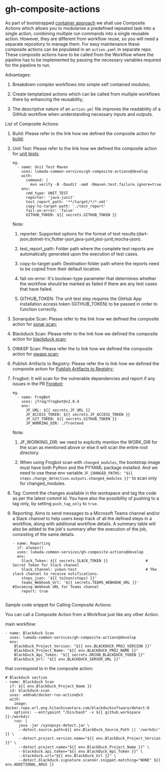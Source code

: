 # gh-composite-actions
As part of bootstrapped [container approach](https://hv-eng.atlassian.net/wiki/spaces/LFCP/pages/30584472476/Implementation+Architecture+of+Containerization+Theme) we shall use Composite Actions which allows you to modularise a predefined repeated task  into a single action, combining multiple run commands into a single reusable action. However, they are different from workflow reuse, so you will need a separate repository to manage them. For easy maintenance these composite actions can be populated in an `action.yaml` in separate repo. These composite actions have to be called from the Workflow where the pipeline has to be implemented by passing the necessary variables required for the pipeline to run.

Advantages:

1. Breakdown complex workflows into simple self contained modules;

2. Create templatized actions which can be called from multiple workflows there by enhancing the reusability;

3. The descriptive nature of an `action.yml` file improves the readability of a GitHub workflow when understanding necessary inputs and outputs.


List of Composite Actions:

1. Build: Please refer to the link how we defined the composite action for [build](https://hv-eng.atlassian.net/wiki/spaces/LFCP/pages/30470897989/Build);
2. Unit Test: Please refer to the link how we defined the composite action for [unit tests](https://hv-eng.atlassian.net/wiki/spaces/LFCP/pages/30471323921/Testing);

      ```
      eg.
        - name: Unit Test Maven
          uses: lumada-common-services/gh-composite-actions@develop
          with:
            command: |
              mvn verify -B -Daudit -amd -Dmaven.test.failure.ignore=true 
          env:
            cmd_type: UNIT_TEST 
            reporter: 'java-junit'
            test_report_path: '**/target/*/*.xml'
            copy-to-target-path: './test_report'
            fail-on-error: 'false'
            GITHUB_TOKEN: ${{ secrets.GITHUB_TOKEN }}
      ```
      Note:

      1. reporter: Supported options for the format of test results:(dart-json,dotnet-trx,flutter-json,java-junit,jest-junit,mocha-json).

      2. test_report_path: Folder path where the complete test reports are automatically generated upon the execution of test cases.

      3. copy-to-target-path: Destination folder path where the reports need to be copied from their default location.

      4. fail-on-error: It's boolean-type parameter that determines whether the workflow should be marked as failed if there are any test cases that have failed.
  
      5. GITHUB_TOKEN: The unit test step requires the GitHub App installation access token (GITHUB_TOKEN) to be passed in order to function correctly.


3. Sonarqube Scan: Please refer to the link how we defined the composite action for [sonar scan](https://hv-eng.atlassian.net/wiki/spaces/LFCP/pages/30584439068/Static+Code+Analysis+SonarQube+Scan);

4. Blackduck Scan: Please refer to the link how we defined the composite action for [blackduck scan](https://hv-eng.atlassian.net/wiki/spaces/LFCP/pages/30471291264/Software+Composition+Analysis+Blackduck);

5. OWASP Scan: Please refer the to link how we defined the composite action for [owasp scan](https://hv-eng.atlassian.net/wiki/spaces/LFCP/pages/30577266601/Software+Composition+Analysis+OWASP+dependency+check);

6. Publish Artifacts to Registry: Please refer the to link how we defined the composite action for [Publish Artifacts to Registry](https://hv-eng.atlassian.net/wiki/spaces/LSH/pages/30508254316/Manifest+Defined+Package+Deployment);                                                                                     
7. Frogbot: It will scan for the vulnerable dependencies and report if any issues in the PR   [Frogbot](https://hv-eng.atlassian.net/wiki/spaces/LFCP/pages/30698047820/Git+Repository+scanning+with+JFRrog+Xray+for+security+vulnerabilities);                                                   
      ```
      eg.
        - name: FrogBot
          uses: jfrog/frogbot@v2.8.4
          env:
            JF_URL: ${{ secrets.JF_URL }}
            JF_ACCESS_TOKEN: ${{ secrets.JF_ACCESS_TOKEN }}
            JF_GIT_TOKEN: ${{ secrets.GITHUB_TOKEN }}
            JF_WORKING_DIR: ./frontend
      ```
      Note:

      1. JF_WORKING_DIR: we need to explicitly mention the WORK_DIR for the scan as mentioned above or else it will scan the entire root directory.

      2. When using Frogbot scan with `changed_modules`, the bootstrap image must have both Python and the PYYAML package installed. And we need to use these env variable `JF_CHANGED_PATHS: "${{ steps.change_detection.outputs.changed_modules }}"` to scan only for changed_modules.

8. Tag: Commit the changes available in the workspace and tag the code as per the latest commit id. You have also the possibility of pushing to a tag only, by setting `push_tag_only` to `true`.

9. Reporting: Aims to send messages to a Microsoft Teams channel and/or a Slack channel to help users keep track of all the defined steps in a workflow, along with additional workflow details. A summary table will also be added to the job's summary after the execution of the job, consisting of the same details.

      ```
      - name: Reporting
        if: always()
        uses: lumada-common-services/gh-composite-actions@develop
        env:
          Slack_Token: ${{ secrets.SLACK_TOKEN }}                 # Secret Token for Slack channel
          Slack_Channel: yukon-test                               # The slack channel to receive notifications. 
          steps_json: '${{ toJson(steps) }}'
          teams_Webhook_Url: '${{ secrets.TEAMS_WEBHOOK_URL }}'   #Incoming Webhook URL for Teams channel 
          report: true
          
      ```

Sample code snippet for Calling Composite Actions:

You can call a Composite Action from a Workflow just like any other Action. 


main workflow:
```
- name: Blackduck Scan
  uses: lumada-common-services/gh-composite-actions@develop
  env:  
    BlackDuck_Project_Version: "${{ env.BLACKDUCK_PROJ_VERSION }}"
    BlackDuck_Project_Name: "${{ env.BLACKDUCK_PROJ_NAME }}"
    BlackDuck_Api_Token: "${{ secrets.ORION_BLACKDUCK_TOKEN }}"
    BlackDuck_Url: "${{ env.BLACKDUCK_SERVER_URL }}"
```

that correspond to in the composite action:

```
# Blackduck section
- name: Blackduck Scan
  if: ${{ env.BlackDuck_Project_Name }}
  id: blackduck-scan
  uses: addnab/docker-run-action@v3
  with:
    image: docker.repo.orl.eng.hitachivantara.com/blackducksoftware/detect:8
    options: --entrypoint "/bin/bash" -v ${{ github.workspace }}:/workdir
    run: |
      java -jar /synopsys-detect.jar \
      --detect.source.path=${{ env.BlackDuck_Source_Path || '/workdir' }} \
      --detect.project.version.name="${{ env.BlackDuck_Project_Version }}" \
      --detect.project.name="${{ env.BlackDuck_Project_Name }}" \
      --blackduck.api.token="${{ env.BlackDuck_Api_Token }}" \
      --blackduck.url="${{ env.BlackDuck_Url }}" \
      --detect.blackduck.signature.scanner.snippet.matching="NONE" ${{ env.ADDITIONAL_ARGS }}
```
